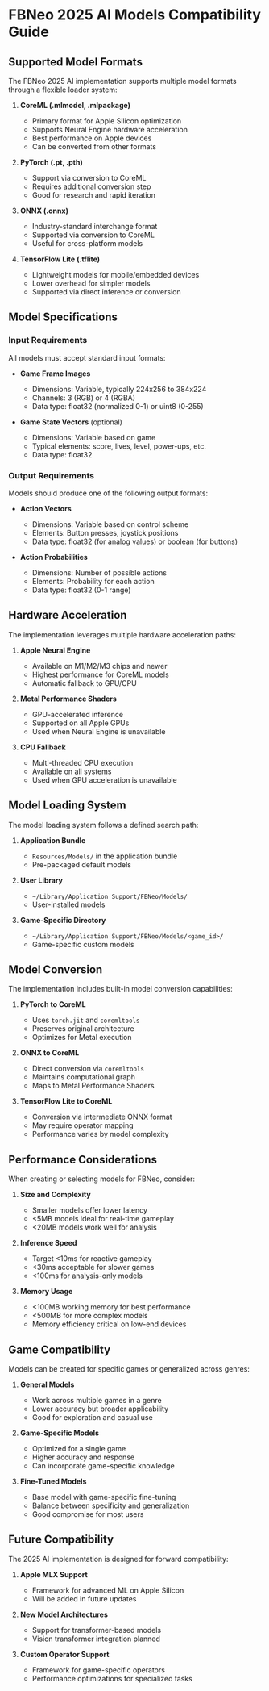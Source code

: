 # FBNeo 2025 AI Models Compatibility Guide

## Supported Model Formats

The FBNeo 2025 AI implementation supports multiple model formats through a flexible loader system:

1. **CoreML (.mlmodel, .mlpackage)**
   - Primary format for Apple Silicon optimization
   - Supports Neural Engine hardware acceleration
   - Best performance on Apple devices
   - Can be converted from other formats

2. **PyTorch (.pt, .pth)**
   - Support via conversion to CoreML
   - Requires additional conversion step
   - Good for research and rapid iteration

3. **ONNX (.onnx)**
   - Industry-standard interchange format
   - Supported via conversion to CoreML
   - Useful for cross-platform models

4. **TensorFlow Lite (.tflite)**
   - Lightweight models for mobile/embedded devices
   - Lower overhead for simpler models
   - Supported via direct inference or conversion

## Model Specifications

### Input Requirements

All models must accept standard input formats:

- **Game Frame Images**
  - Dimensions: Variable, typically 224x256 to 384x224
  - Channels: 3 (RGB) or 4 (RGBA)
  - Data type: float32 (normalized 0-1) or uint8 (0-255)

- **Game State Vectors** (optional)
  - Dimensions: Variable based on game
  - Typical elements: score, lives, level, power-ups, etc.
  - Data type: float32

### Output Requirements

Models should produce one of the following output formats:

- **Action Vectors**
  - Dimensions: Variable based on control scheme
  - Elements: Button presses, joystick positions
  - Data type: float32 (for analog values) or boolean (for buttons)

- **Action Probabilities**
  - Dimensions: Number of possible actions
  - Elements: Probability for each action
  - Data type: float32 (0-1 range)

## Hardware Acceleration

The implementation leverages multiple hardware acceleration paths:

1. **Apple Neural Engine**
   - Available on M1/M2/M3 chips and newer
   - Highest performance for CoreML models
   - Automatic fallback to GPU/CPU

2. **Metal Performance Shaders**
   - GPU-accelerated inference
   - Supported on all Apple GPUs
   - Used when Neural Engine is unavailable

3. **CPU Fallback**
   - Multi-threaded CPU execution
   - Available on all systems
   - Used when GPU acceleration is unavailable

## Model Loading System

The model loading system follows a defined search path:

1. **Application Bundle**
   - `Resources/Models/` in the application bundle
   - Pre-packaged default models

2. **User Library**
   - `~/Library/Application Support/FBNeo/Models/`
   - User-installed models

3. **Game-Specific Directory**
   - `~/Library/Application Support/FBNeo/Models/<game_id>/`
   - Game-specific custom models

## Model Conversion

The implementation includes built-in model conversion capabilities:

1. **PyTorch to CoreML**
   - Uses `torch.jit` and `coremltools`
   - Preserves original architecture
   - Optimizes for Metal execution

2. **ONNX to CoreML**
   - Direct conversion via `coremltools`
   - Maintains computational graph
   - Maps to Metal Performance Shaders

3. **TensorFlow Lite to CoreML**
   - Conversion via intermediate ONNX format
   - May require operator mapping
   - Performance varies by model complexity

## Performance Considerations

When creating or selecting models for FBNeo, consider:

1. **Size and Complexity**
   - Smaller models offer lower latency
   - <5MB models ideal for real-time gameplay
   - <20MB models work well for analysis

2. **Inference Speed**
   - Target <10ms for reactive gameplay
   - <30ms acceptable for slower games
   - <100ms for analysis-only models

3. **Memory Usage**
   - <100MB working memory for best performance
   - <500MB for more complex models
   - Memory efficiency critical on low-end devices

## Game Compatibility

Models can be created for specific games or generalized across genres:

1. **General Models**
   - Work across multiple games in a genre
   - Lower accuracy but broader applicability
   - Good for exploration and casual use

2. **Game-Specific Models**
   - Optimized for a single game
   - Higher accuracy and response
   - Can incorporate game-specific knowledge

3. **Fine-Tuned Models**
   - Base model with game-specific fine-tuning
   - Balance between specificity and generalization
   - Good compromise for most users

## Future Compatibility

The 2025 AI implementation is designed for forward compatibility:

1. **Apple MLX Support**
   - Framework for advanced ML on Apple Silicon
   - Will be added in future updates

2. **New Model Architectures**
   - Support for transformer-based models
   - Vision transformer integration planned

3. **Custom Operator Support**
   - Framework for game-specific operators
   - Performance optimizations for specialized tasks 